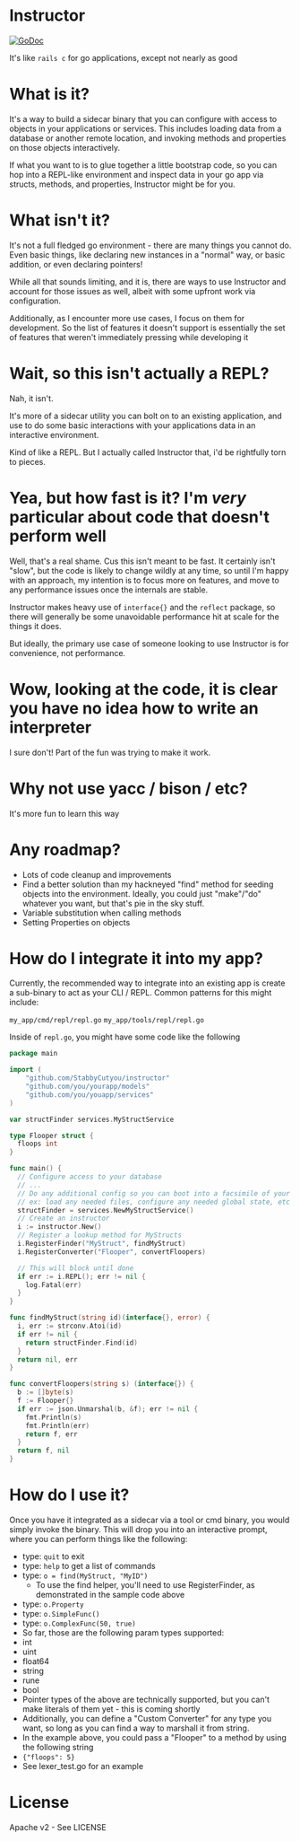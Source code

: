 # Instructor
[![GoDoc](http://img.shields.io/badge/go-documentation-blue.svg?style=flat-square)](http://godoc.org/github.com/StabbyCutyou/instructor)

It's like `rails c` for go applications, except not nearly as good

# What is it?

It's a way to build a sidecar binary that you can configure with access to objects
in your applications or services. This includes loading data from a database or another
remote location, and invoking methods and properties on those objects interactively.

If what you want to is to glue together a little bootstrap code, so you can hop into a REPL-like environment and inspect data in your go app via structs, methods, and properties, Instructor might be for you.

# What isn't it?

It's not a full fledged go environment - there are many things you cannot do. Even
basic things, like declaring new instances in a "normal" way, or basic addition,
or even declaring pointers!

While all that sounds limiting, and it is, there are ways to use Instructor and
account for those issues as well, albeit with some upfront work via configuration.

Additionally, as I encounter more use cases, I focus on them for development. So
the list of features it doesn't support is essentially the set of features that
weren't immediately pressing while developing it

# Wait, so this isn't actually a REPL?

Nah, it isn't.

It's more of a sidecar utility you can bolt on to an existing application, and use
to do some basic interactions with your applications data in an interactive environment.

Kind of like a REPL. But I actually called Instructor that, i'd be rightfully torn to pieces.

# Yea, but how fast is it? I'm *very* particular about code that doesn't perform well

Well, that's a real shame. Cus this isn't meant to be fast. It certainly isn't "slow", but
the code is likely to change wildly at any time, so until I'm happy with an approach, my
intention is to focus more on features, and move to any performance issues once the internals
are stable.

Instructor makes heavy use of `interface{}` and the `reflect` package, so there will
generally be some unavoidable performance hit at scale for the things it does.

But ideally, the primary use case of someone looking to use Instructor is for convenience,
not performance.

# Wow, looking at the code, it is clear you have no idea how to write an interpreter

I sure don't! Part of the fun was trying to make it work.

# Why not use yacc / bison / etc?

It's more fun to learn this way

# Any roadmap?
* Lots of code cleanup and improvements
* Find a better solution than my hackneyed "find" method for seeding objects into the environment. Ideally, you could just "make"/"do" whatever you want, but that's pie in the sky stuff.
* Variable substitution when calling methods
* Setting Properties on objects

# How do I integrate it into my app?

Currently, the recommended way to integrate into an existing app is create a sub-binary
to act as your CLI / REPL. Common patterns for this might include:

`my_app/cmd/repl/repl.go`
`my_app/tools/repl/repl.go`

Inside of `repl.go`, you might have some code like the following

```go
package main

import (
	"github.com/StabbyCutyou/instructor"
	"github.com/you/yourapp/models"
	"github.com/you/youapp/services"
)

var structFinder services.MyStructService

type Flooper struct {
  floops int
}

func main() {
  // Configure access to your database
  // ...
  // Do any additional config so you can boot into a facsimile of your app
  // ex: load any needed files, configure any needed global state, etc etc
  structFinder = services.NewMyStructService()
  // Create an instructor
  i := instructor.New()
  // Register a lookup method for MyStructs
  i.RegisterFinder("MyStruct", findMyStruct)
  i.RegisterConverter("Flooper", convertFloopers)

  // This will block until done
  if err := i.REPL(); err != nil {
    log.Fatal(err)
  }
}

func findMyStruct(string id)(interface{}, error) {
  i, err := strconv.Atoi(id)
  if err != nil {
    return structFinder.Find(id)
  }
  return nil, err
}

func convertFloopers(string s) (interface{}) {
  b := []byte(s)
  f := Flooper{}
  if err := json.Unmarshal(b, &f); err != nil {
    fmt.Println(s)
    fmt.Println(err)
    return f, err
  }
  return f, nil
}
```

# How do I use it?

Once you have it integrated as a sidecar via a tool or cmd binary, you would simply
invoke the binary. This will drop you into an interactive prompt, where you can perform
things like the following:

* type: `quit` to exit
* type: `help` to get a list of commands
* type: `o = find(MyStruct, "MyID")`
  * To use the find helper, you'll need to use RegisterFinder, as demonstrated in the sample code above
* type: `o.Property`
* type: `o.SimpleFunc()`
* type: `o.ComplexFunc(50, true)`
* So far, those are the following param types supported:
 * int
 * uint
 * float64
 * string
 * rune
 * bool
 * Pointer types of the above are technically supported, but you can't make literals of them yet - this is coming shortly
 * Additionally, you can define a "Custom Converter" for any type you want, so long as you can find a way to marshall it from string.
  * In the example above, you could pass a "Flooper" to a method by using the following string
  * `{"floops": 5}`
  * See lexer_test.go for an example

# License
Apache v2 - See LICENSE
